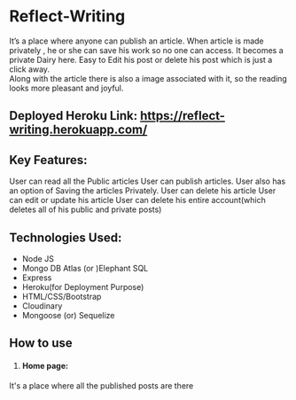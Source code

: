 # Reflect-Writing

It’s a place where anyone can publish an article. When article is made privately ,
he or she can save his work so no one can access. It becomes a private Dairy here. Easy to Edit his post or delete his post which is just a click away.  
Along with the article there is also a image associated with it, so the reading looks more pleasant and joyful.

## Deployed Heroku Link: https://reflect-writing.herokuapp.com/

## Key Features:

User can read all the Public articles
User can publish articles.
User also has an option of Saving the articles Privately.
User can delete his article
User can edit or update his article
User can delete his entire account(which deletes all of his public and private posts)


## Technologies Used:

- Node JS
- Mongo DB Atlas (or )Elephant SQL
- Express
- Heroku(for Deployment Purpose)
- HTML/CSS/Bootstrap
- Cloudinary
- Mongoose (or) Sequelize


## How to use

1. #### Home page:
  It's a place where all the published posts are there
 
